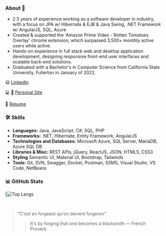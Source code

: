### About 👋
- 2.5 years of experience working as a software developer in industry, with a focus on JPA w/ Hibernate & EJB & Java Swing, .NET Framework w/ AngularJS, SQL, Azure
- Created & supported the 'Amazon Prime Video - Rotten Tomatoes Overlay' chrome extension, which surpassed 3,500+ monthly active users while active.
- Hands-on experience in full stack web and desktop application development, designing responsive front-end user interfaces and scalable back-end solutions.
- Graduated with a Bachelor's in Computer Science from California State University, Fullerton in January of 2022.

:smiley: [LinkedIn](https://www.linkedin.com/in/ernesto-hooghkirk/)

:computer: :iphone: [Personal Site](https://ernesto-h.dev/)

:bookmark_tabs: [Resume](https://drive.google.com/file/d/1qi_EwOdwmaHG4CFaZEuapgx9OUED72dN/view?usp=sharing)

### 🛠 Skills
- **Languages:** Java, JavaScript, C#, SQL, PHP
- **Frameworks:** .NET, Hibernate, Entity Framework, AngularJS
- **Technologies and Databases:** Microsoft Azure, SQL Server, MariaDB, Azure SQL DB
- **Libraries & Misc:** REST APIs, jQuery, ReactJS, JSON, HTML5, CSS3
- **Styling** Semantic UI, Material UI, Bootstrap, Tailwinds
- **Tools:** Git, SVN, Swagger, Docker, Postman, SSMS, Visual Studio, VS Code, NetBeans

### 📊 GitHub Stats
<!-- [![Anurag's GitHub stats](https://github-readme-stats.vercel.app/api?username=ernestohkirk&show_icons=true&theme=swift)](https://github.com/anuraghazra/github-readme-stats) -->

[![Top Langs](https://github-readme-stats.vercel.app/api/top-langs/?username=ernestohkirk&layout=compact&theme=tokyonight)

<br/>

> "C'est en forgeant qu'on devient forgeron"
> > It's by forging that one becomes a blacksmith
― French Proverb
